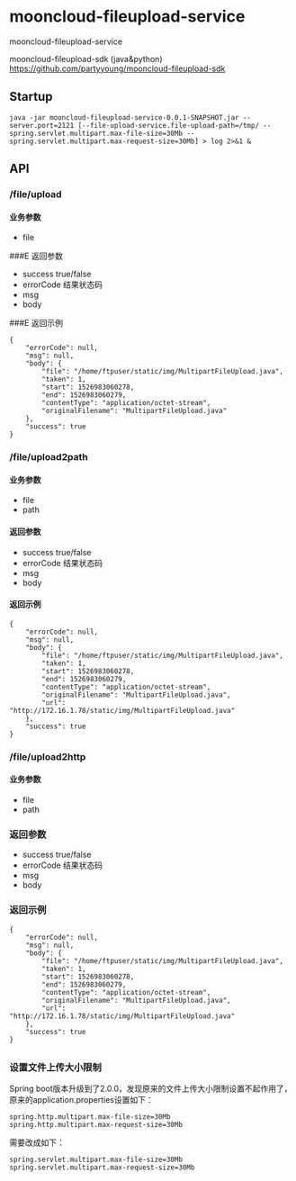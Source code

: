 # mooncloud-fileupload-service
mooncloud-fileupload-service

mooncloud-fileupload-sdk (java&python) https://github.com/partyyoung/mooncloud-fileupload-sdk

## Startup
```
java -jar mooncloud-fileupload-service-0.0.1-SNAPSHOT.jar --server.port=2121 [--file-upload-service.file-upload-path=/tmp/ --spring.servlet.multipart.max-file-size=30Mb --spring.servlet.multipart.max-request-size=30Mb] > log 2>&1 &
```

## API
### /file/upload 
#### 业务参数
* file

###E 返回参数
* success true/false
* errorCode 结果状态码
* msg 
* body 

###E 返回示例
```
{
	"errorCode": null,
	"msg": null,
	"body": {
		"file": "/home/ftpuser/static/img/MultipartFileUpload.java",
		"taken": 1,
		"start": 1526983060278,
		"end": 1526983060279,
		"contentType": "application/octet-stream",
		"originalFilename": "MultipartFileUpload.java"
	},
	"success": true
}
```

### /file/upload2path
#### 业务参数
* file
* path

#### 返回参数
* success true/false
* errorCode 结果状态码
* msg 
* body 

#### 返回示例
```
{
	"errorCode": null,
	"msg": null,
	"body": {
		"file": "/home/ftpuser/static/img/MultipartFileUpload.java",
		"taken": 1,
		"start": 1526983060278,
		"end": 1526983060279,
		"contentType": "application/octet-stream",
		"originalFilename": "MultipartFileUpload.java",
		"url": "http://172.16.1.78/static/img/MultipartFileUpload.java"
	},
	"success": true
}
```

### /file/upload2http
#### 业务参数
* file
* path

### 返回参数
* success true/false
* errorCode 结果状态码
* msg 
* body 

### 返回示例
```
{
	"errorCode": null,
	"msg": null,
	"body": {
		"file": "/home/ftpuser/static/img/MultipartFileUpload.java",
		"taken": 1,
		"start": 1526983060278,
		"end": 1526983060279,
		"contentType": "application/octet-stream",
		"originalFilename": "MultipartFileUpload.java",
		"url": "http://172.16.1.78/static/img/MultipartFileUpload.java"
	},
	"success": true
}
```

## 
### 设置文件上传大小限制
Spring boot版本升级到了2.0.0，发现原来的文件上传大小限制设置不起作用了，原来的application.properties设置如下：

```
spring.http.multipart.max-file-size=30Mb   
spring.http.multipart.max-request-size=30Mb   
```
需要改成如下：

```
spring.servlet.multipart.max-file-size=30Mb   
spring.servlet.multipart.max-request-size=30Mb   
```
